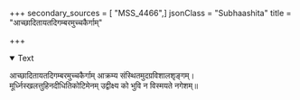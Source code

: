 +++
secondary_sources = [ "MSS_4466",]
jsonClass = "Subhaashita"
title = "आच्छादितायतदिगम्बरमुच्चकैर्गाम्"

+++

<details open><summary>Text</summary>

आच्छादितायतदिगम्बरमुच्चकैर्गाम् आक्रम्य संस्थितमुदग्रविशालशृङ्गम्।  
मूर्ध्निस्खलत्तुहिनदीधितिकोटिमेनम् उद्वीक्ष्य को भुवि न विस्मयते नगेशम्॥
</details>
